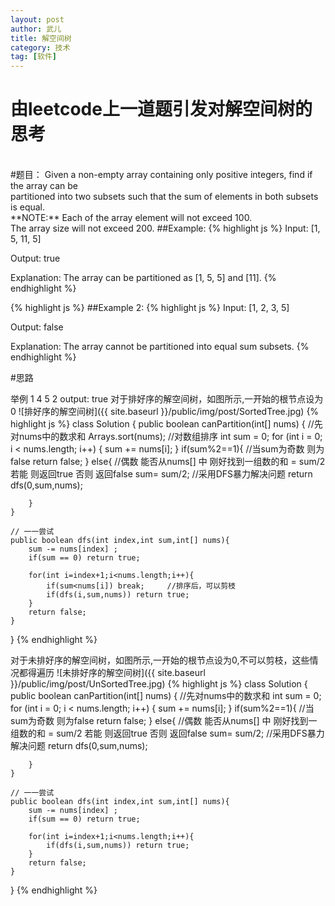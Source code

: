 ```yaml
---
layout: post
author: 武儿
title: 解空间树
category: 技术
tag: [软件]
---
```


# 由leetcode上一道题引发对解空间树的思考
<br/>
#题目：
Given a non-empty array containing only positive integers, find if the array can be
<br/>
partitioned into two subsets such that the sum of elements in both subsets is equal.
<br/>
**NOTE:**
Each of the array element will not exceed 100.
<br/>
The array size will not exceed 200.
##Example:
{% highlight js %}
Input: [1, 5, 11, 5]

Output: true

Explanation: The array can be partitioned as [1, 5, 5] and [11].
{% endhighlight %}

{% highlight js %}
##Example 2:
{% highlight js %}
Input: [1, 2, 3, 5]

Output: false

Explanation: The array cannot be partitioned into equal sum subsets.
{% endhighlight %}

#思路

举例 1 4 5 2    output: true
对于排好序的解空间树，如图所示,一开始的根节点设为0
![排好序的解空间树]({{ site.baseurl }}/public/img/post/SortedTree.jpg)
{% highlight js %}
class Solution {
    public boolean canPartition(int[] nums) {
        //先对nums中的数求和
    	Arrays.sort(nums);   //对数组排序
    	int sum = 0;
    	for (int i = 0; i < nums.length; i++) {
			sum += nums[i];
		}
    	if(sum%2==1){   //当sum为奇数     则为false
    		return false;
    	}
    	else{               //偶数   能否从nums[] 中 刚好找到一组数的和 = sum/2    若能   则返回true 否则 返回false
    		sum= sum/2;
    		//采用DFS暴力解决问题
    		return dfs(0,sum,nums);
    		
    	}		
    }
    
    // 一一尝试
    public boolean dfs(int index,int sum,int[] nums){
        sum -= nums[index] ;
        if(sum == 0) return true;
        
        for(int i=index+1;i<nums.length;i++){
            if(sum<nums[i]) break;     //排序后，可以剪枝
            if(dfs(i,sum,nums)) return true;
        }
        return false;
    }
}
{% endhighlight %}

对于未排好序的解空间树，如图所示,一开始的根节点设为0,不可以剪枝，这些情况都得遍历
![未排好序的解空间树]({{ site.baseurl }}/public/img/post/UnSortedTree.jpg)
{% highlight js %}
class Solution {
    public boolean canPartition(int[] nums) {
        //先对nums中的数求和
    	int sum = 0;
    	for (int i = 0; i < nums.length; i++) {
			sum += nums[i];
		}
    	if(sum%2==1){   //当sum为奇数     则为false
    		return false;
    	}
    	else{               //偶数   能否从nums[] 中 刚好找到一组数的和 = sum/2    若能   则返回true 否则 返回false
    		sum= sum/2;
    		//采用DFS暴力解决问题
    		return dfs(0,sum,nums);
    		
    	}		
    }
    
    // 一一尝试
    public boolean dfs(int index,int sum,int[] nums){
        sum -= nums[index] ;
        if(sum == 0) return true;
        
        for(int i=index+1;i<nums.length;i++){
            if(dfs(i,sum,nums)) return true;
        }
        return false;
    }
}
{% endhighlight %}
